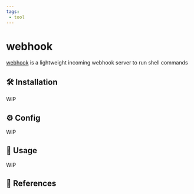 ```yaml
---
tags:
 - tool
---
```

# webhook

[webhook][1] is a lightweight incoming webhook server to run shell commands

## :hammer_and_wrench: Installation

WIP

## :gear: Config

WIP

## :pencil: Usage

WIP

## :link: References

[1]: <https://github.com/adnanh/webhook>
